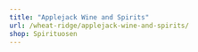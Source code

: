 ```yaml
---
title: "Applejack Wine and Spirits"
url: /wheat-ridge/applejack-wine-and-spirits/
shop: Spirituosen
---
```

